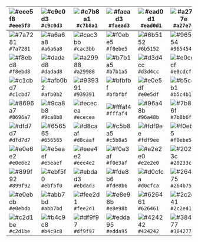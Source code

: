 

| ![#eee5f8](https://placehold.it/15/eee5f8/000000?text=+) `#eee5f8` | ![#c9c0d3](https://placehold.it/15/c9c0d3/000000?text=+) `#c9c0d3` | ![#c7b8a1](https://placehold.it/15/c7b8a1/000000?text=+) `#c7b8a1` | ![#faead3](https://placehold.it/15/faead3/000000?text=+) `#faead3` | ![#ead0d1](https://placehold.it/15/ead0d1/000000?text=+) `#ead0d1` | ![#a27e7e](https://placehold.it/15/a27e7e/000000?text=+) `#a27e7e` |
| :----------------------------------------------------------- | :----------------------------------------------------------- | ------------------------------------------------------------ | ------------------------------------------------------------ | ------------------------------------------------------------ | ------------------------------------------------------------ |
| ![#7a7281](https://placehold.it/15/7a7281/000000?text=+) `#7a7281` | ![#a6a6a8](https://placehold.it/15/a6a6a8/000000?text=+) `#a6a6a8` | ![#cac3bb](https://placehold.it/15/cac3bb/000000?text=+) `#cac3bb` | ![#f0ebe5](https://placehold.it/15/f0ebe5/000000?text=+) `#f0ebe5` | ![#6b5152](https://placehold.it/15/6b5152/000000?text=+) `#6b5152` | ![#965454](https://placehold.it/15/965454/000000?text=+) `#965454` |
| ![#f8ebd8](https://placehold.it/15/f8ebd8/000000?text=+) `#f8ebd8` | ![#dadad8](https://placehold.it/15/dadad8/000000?text=+) `#dadad8` | ![#a29988](https://placehold.it/15/a29988/000000?text=+) `#a29988` | ![#b7b1a5](https://placehold.it/15/b7b1a5/000000?text=+) `#b7b1a5` | ![#d3d4cc](https://placehold.it/15/d3d4cc/000000?text=+) `#d3d4cc` | ![#e0cdcf](https://placehold.it/15/e0cdcf/000000?text=+) `#e0cdcf` |
| ![#c1cbd7](https://placehold.it/15/c1cbd7/000000?text=+) `#c1cbd7` | ![#afb0b2](https://placehold.it/15/afb0b2/000000?text=+) `#afb0b2` | ![#939391](https://placehold.it/15/939391/000000?text=+) `#939391` | ![#bfbfbf](https://placehold.it/15/bfbfbf/000000?text=+) `#bfbfbf` | ![#e0e5df](https://placehold.it/15/e0e5df/000000?text=+) `#e0e5df` | ![#b5c4b1](https://placehold.it/15/b5c4b1/000000?text=+) `#b5c4b1` |
| ![#8696a7](https://placehold.it/15/8696a7/000000?text=+) `#8696a7` | ![#9ca8b8](https://placehold.it/15/9ca8b8/000000?text=+) `#9ca8b8` | ![#ececea](https://placehold.it/15/ececea/000000?text=+) `#ececea` | ![#fffaf4](https://placehold.it/15/fffaf4/000000?text=+) `#fffaf4` | ![#96a48b](https://placehold.it/15/96a48b/000000?text=+) `#96a48b` | ![#7b8b6f](https://placehold.it/15/7b8b6f/000000?text=+) `#7b8b6f` |
| ![#dfd7d7](https://placehold.it/15/dfd7d7/000000?text=+) `#dfd7d7` | ![#656565](https://placehold.it/15/656565/000000?text=+) `#656565` | ![#d8caaf](https://placehold.it/15/d8caaf/000000?text=+) `#d8caaf` | ![#c5b8a5](https://placehold.it/15/c5b8a5/000000?text=+) `#c5b8a5` | ![#fdf9ee](https://placehold.it/15/fdf9ee/000000?text=+) `#fdf9ee` | ![#f0ebe5](https://placehold.it/15/f0ebe5/000000?text=+) `#f0ebe5` |
| ![#e0e6e2](https://placehold.it/15/e0e6e2/000000?text=+) `#e0e6e2` | ![#e5eaef](https://placehold.it/15/e5eaef/000000?text=+) `#e5eaef` | ![#eee4e2](https://placehold.it/15/eee4e2/000000?text=+) `#eee4e2` | ![#f0e3af](https://placehold.it/15/f0e3af/000000?text=+) `#f0e3af` | ![#e2e2e0](https://placehold.it/15/e2e2e0/000000?text=+) `#e2e2e0` | ![#20233c](https://placehold.it/15/20233c/000000?text=+) `#20233c` |
| ![#899f92](https://placehold.it/15/899f92/000000?text=+) `#899f92` | ![#ebf5f0](https://placehold.it/15/ebf5f0/000000?text=+) `#ebf5f0` | ![#ebdad3](https://placehold.it/15/ebdad3/000000?text=+) `#ebdad3` | ![#fde8b6](https://placehold.it/15/fde8b6/000000?text=+) `#fde8b6` | ![#d0cfca](https://placehold.it/15/d0cfca/000000?text=+) `#d0cfca` | ![#264b75](https://placehold.it/15/264b75/000000?text=+) `#264b75` |
| ![#e0ebdb](https://placehold.it/15/e0ebdb/000000?text=+) `#e0ebdb` | ![#abb7bd](https://placehold.it/15/abb7bd/000000?text=+) `#abb7bd` | ![#fee2d1](https://placehold.it/15/fee2d1/000000?text=+) `#fee2d1` | ![#e8e98b](https://placehold.it/15/e8e98b/000000?text=+) `#e8e98b` | ![#626461](https://placehold.it/15/626461/000000?text=+) `#626461` | ![#2c2e41](https://placehold.it/15/2c2e41/000000?text=+) `#2c2e41` |
| ![#c2d1be](https://placehold.it/15/c2d1be/000000?text=+) `#c2d1be` | ![#b4c9c8](https://placehold.it/15/b4c9c8/000000?text=+) `#b4c9c8` | ![#df9f97](https://placehold.it/15/df9f97/000000?text=+) `#df9f97` | ![#edda95](https://placehold.it/15/edda95/000000?text=+) `#edda95` | ![#424242](https://placehold.it/15/424242/000000?text=+) `#424242` | ![#384277](https://placehold.it/15/384277/000000?text=+) `#384277` |


